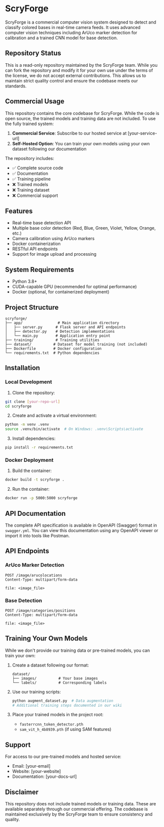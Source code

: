 # ScryForge

ScryForge is a commercial computer vision system designed to detect and classify colored bases in real-time camera feeds. It uses advanced computer vision techniques including ArUco marker detection for calibration and a trained CNN model for base detection.

## Repository Status

This is a read-only repository maintained by the ScryForge team. While you can fork the repository and modify it for your own use under the terms of the license, we do not accept external contributions. This allows us to maintain strict quality control and ensure the codebase meets our standards.

## Commercial Usage

This repository contains the core codebase for ScryForge. While the code is open source, the trained models and training data are not included. To use the fully trained system:

1. **Commercial Service**: Subscribe to our hosted service at [your-service-url]
2. **Self-Hosted Option**: You can train your own models using your own dataset following our documentation

The repository includes:
- ✅ Complete source code
- ✅ Documentation
- ✅ Training pipeline
- ❌ Trained models
- ❌ Training dataset
- ❌ Commercial support

## Features

- Real-time base detection API
- Multiple base color detection (Red, Blue, Green, Violet, Yellow, Orange, etc.)
- Camera calibration using ArUco markers
- Docker containerization
- RESTful API endpoints
- Support for image upload and processing

## System Requirements

- Python 3.8+
- CUDA-capable GPU (recommended for optimal performance)
- Docker (optional, for containerized deployment)

## Project Structure

```
scryforge/
├── app/                # Main application directory
│   ├── server.py      # Flask server and API endpoints
│   ├── detector.py    # Detection implementations
│   └── main.py        # Application entry point
├── training/          # Training utilities
├── dataset/          # Dataset for model training (not included)
├── Dockerfile        # Docker configuration
└── requirements.txt  # Python dependencies
```

## Installation

### Local Development

1. Clone the repository:
```bash
git clone [your-repo-url]
cd scryforge
```

2. Create and activate a virtual environment:
```bash
python -m venv .venv
source .venv/bin/activate  # On Windows: .venv\Scripts\activate
```

3. Install dependencies:
```bash
pip install -r requirements.txt
```

### Docker Deployment

1. Build the container:
```bash
docker build -t scryforge .
```

2. Run the container:
```bash
docker run -p 5000:5000 scryforge
```

## API Documentation

The complete API specification is available in OpenAPI (Swagger) format in `swagger.yml`. You can view this documentation using any OpenAPI viewer or import it into tools like Postman.

## API Endpoints

### ArUco Marker Detection
```http
POST /image/arucolocations
Content-Type: multipart/form-data

file: <image_file>
```

### Base Detection
```http
POST /image/categories/positions
Content-Type: multipart/form-data

file: <image_file>
```

## Training Your Own Models

While we don't provide our training data or pre-trained models, you can train your own:

1. Create a dataset following our format:
   ```
   dataset/
   ├── images/          # Your base images
   └── labels/          # Corresponding labels
   ```

2. Use our training scripts:
   ```bash
   python augment_dataset.py  # Data augmentation
   # Additional training steps documented in our wiki
   ```

3. Place your trained models in the project root:
   - `fasterrcnn_token_detector.pth`
   - `sam_vit_h_4b8939.pth` (if using SAM features)

## Support

For access to our pre-trained models and hosted service:
- Email: [your-email]
- Website: [your-website]
- Documentation: [your-docs-url]

## Disclaimer

This repository does not include trained models or training data. These are available separately through our commercial offering. The codebase is maintained exclusively by the ScryForge team to ensure consistency and quality. 